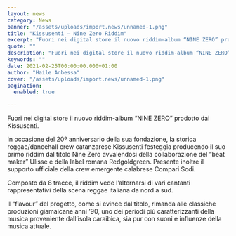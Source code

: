 ```yaml
---
layout: news
category: News
banner: "/assets/uploads/import.news/unnamed-1.png"
title: "Kissusenti – Nine Zero Riddim"
excerpt: "Fuori nei digital store il nuovo riddim-album “NINE ZERO” prodotto dai Kissusenti. In occasione del 20º anniversario della sua fondazione, la storica reggae/dancehall crew catanzarese Kissusenti festeggia producendo il suo primo riddim dal titolo Nine Zero avvalendosi della collaborazione del “beat maker” Ulisse e della label romana Redgoldgreen. Presente inoltre il supporto ufficiale della crew [&hellip"
quote: ""
description: "Fuori nei digital store il nuovo riddim-album “NINE ZERO” prodotto dai Kissusenti. In occasione del 20º anniversario della sua fondazione, la storica reggae/dancehall crew catanzarese Kissusenti festeggia producendo il suo primo riddim dal titolo Nine Zero avvalendosi della collaborazione del “beat maker” Ulisse e della label romana Redgoldgreen. Presente inoltre il supporto ufficiale della crew [&hellip"
keywords: ""
date: 2021-02-25T00:00:00.000+01:00
author: "Haile Anbessa"
cover: "/assets/uploads/import.news/unnamed-1.png"
pagination:
  enabled: true

---
```


Fuori nei digital store il nuovo riddim-album “NINE ZERO” prodotto dai Kissusenti.

In occasione del 20º anniversario della sua fondazione, la storica reggae/dancehall crew catanzarese Kissusenti festeggia producendo il suo primo riddim dal titolo Nine Zero avvalendosi della collaborazione del “beat maker” Ulisse e della label romana Redgoldgreen. Presente inoltre il supporto ufficiale della crew emergente calabrese Compari Sodi.

Composto da 8 tracce, il riddim vede l’alternarsi di vari cantanti rappresentativi della scena reggae italiana da nord a sud.

Il “flavour” del progetto, come si evince dal titolo, rimanda alle classiche produzioni giamaicane anni ’90, uno dei periodi più caratterizzanti della musica proveniente dall’isola caraibica, sia pur con suoni e influenze della musica attuale.